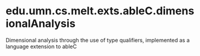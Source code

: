 # edu.umn.cs.melt.exts.ableC.dimensionalAnalysis

Dimensional analysis through the use of type qualifiers, implemented as a language extension to ableC

